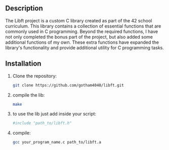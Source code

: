 ## Description

The Libft project is a custom C library created as part of the 42 school curriculum.
This library contains a collection of essential functions that are commonly used in C programming.
Beyond the required functions, I have not only completed the bonus part of the project,
but also added some additional functions of my own.
These extra functions have expanded the library's functionality and provide additional utility for C programming tasks.

## Installation

1. Clone the repository:

   ```bash
   git clone https://github.com/gotham4040/libft.git

2. compile the lib:
   
   ```bash
   make

4. to use the lib just add inside your script:

   ```bash
   #include "path_to/libft.h"

4. compile:

   ```bash
   gcc your_program_name.c path_to/libft.a
